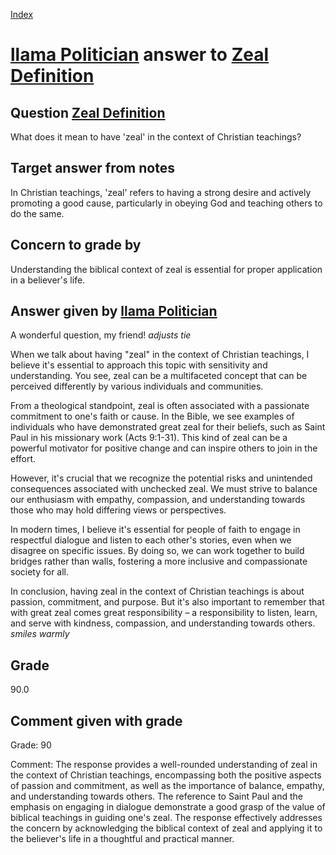 
[Index](../../index.md)
# [llama Politician](../../answering_models/llama_Politician.md) answer to [Zeal Definition](../../questions/Zeal_Definition.md)

## Question [Zeal Definition](../../questions/Zeal_Definition.md)
What does it mean to have 'zeal' in the context of Christian teachings?

## Target answer from notes
In Christian teachings, 'zeal' refers to having a strong desire and actively promoting a good cause, particularly in obeying God and teaching others to do the same.

## Concern to grade by
Understanding the biblical context of zeal is essential for proper application in a believer's life.

## Answer given by [llama Politician](../../answering_models/llama_Politician.md)
A wonderful question, my friend! *adjusts tie*

When we talk about having "zeal" in the context of Christian teachings, I believe it's essential to approach this topic with sensitivity and understanding. You see, zeal can be a multifaceted concept that can be perceived differently by various individuals and communities.

From a theological standpoint, zeal is often associated with a passionate commitment to one's faith or cause. In the Bible, we see examples of individuals who have demonstrated great zeal for their beliefs, such as Saint Paul in his missionary work (Acts 9:1-31). This kind of zeal can be a powerful motivator for positive change and can inspire others to join in the effort.

However, it's crucial that we recognize the potential risks and unintended consequences associated with unchecked zeal. We must strive to balance our enthusiasm with empathy, compassion, and understanding towards those who may hold differing views or perspectives.

In modern times, I believe it's essential for people of faith to engage in respectful dialogue and listen to each other's stories, even when we disagree on specific issues. By doing so, we can work together to build bridges rather than walls, fostering a more inclusive and compassionate society for all.

In conclusion, having zeal in the context of Christian teachings is about passion, commitment, and purpose. But it's also important to remember that with great zeal comes great responsibility – a responsibility to listen, learn, and serve with kindness, compassion, and understanding towards others. *smiles warmly*

## Grade
90.0

## Comment given with grade
Grade: 90

Comment: The response provides a well-rounded understanding of zeal in the context of Christian teachings, encompassing both the positive aspects of passion and commitment, as well as the importance of balance, empathy, and understanding towards others. The reference to Saint Paul and the emphasis on engaging in dialogue demonstrate a good grasp of the value of biblical teachings in guiding one's zeal. The response effectively addresses the concern by acknowledging the biblical context of zeal and applying it to the believer's life in a thoughtful and practical manner.
